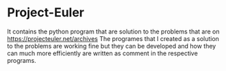 # Project-Euler
It contains the python program that are solution to the problems that are on https://projecteuler.net/archives
The programes that I created as a solution to the problems are working fine but they can be developed and how they can much more efficiently are written as comment in the respective programs.
